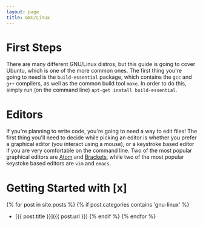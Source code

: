 ```yaml
---
layout: page
title: GNU/Linux
---
```


# First Steps
There are many different GNU/Linux distros, but this guide is going to cover Ubuntu, which is one of the more common ones. The first thing you're going to need is the `build-essential` package, which contains the `gcc` and `g++` compilers, as well as the common build tool `make`. In order to do this, simply run (on the command line) `apt-get install build-essential`.   

# Editors
If you're planning to write code, you're going to need a way to edit files! The first thing you'll need to decide while picking an editor is whether you prefer a graphical editor (you interact using a mouse), or a keystroke based editor if you are very comfortable on the command line. Two of the most popular graphical editors are [Atom](https://atom.io) and [Brackets](https://brackets.io), while two of the most popular keystoke based editors are `vim` and `emacs`.

# Getting Started with [x]

{% for post in site.posts %}
    {% if post.categories contains 'gnu-linux' %}
* [{{ post.title }}]({{ post.url }})
    {% endif %}
{% endfor %}
